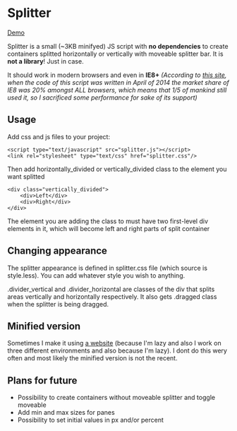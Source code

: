 Splitter
===

[Demo](http://andrienko.github.io/splitter/)

Splitter is a small (~3KB minifyed) JS script with **no dependencies** to create containers splitted horizontally or vertically
with moveable splitter bar. It is **not a library**! Just in case.

It should work in modern browsers and even in **IE8+** *(According to [this site](http://www.netmarketshare.com/browser-market-share.aspx?qprid=2&qpcustomd=0), when the code of
this script was written in April of 2014 the market share of IE8 was 20% amongst ALL browsers, which means that 1/5 of
mankind still used it, so I sacrificed some performance for sake of its support)*

Usage
---

Add css and js files to your project:

    <script type="text/javascript" src="splitter.js"></script>
    <link rel="stylesheet" type="text/css" href="splitter.css"/>

Then add horizontally_divided or vertically_divided class to the element you want splitted

    <div class="vertically_divided">
        <div>Left</div>
        <div>Right</div>
    </div>

The element you are adding the class to must have two first-level div elements in it, which will become left
and right parts of split container

Changing appearance
---

The splitter appearance is defined in splitter.css file (which source is style.less). You can add whatever style
you wish to anything.

.divider_vertical and .divider_horizontal are classes of the div that splits areas vertically and horizontally respectively.
It also gets .dragged class when the splitter is being dragged.

Minified version
---
Sometimes I make it using [a website](http://closure-compiler.appspot.com/home) (because I'm lazy and also I work on
three different environments and also because I'm lazy). I dont do this wery often and most likely the minified version
is not the recent.

Plans for future
---
 - Possibility to create containers without moveable splitter and toggle moveable
 - Add min and max sizes for panes
 - Possibility to set initial values in px and/or percent